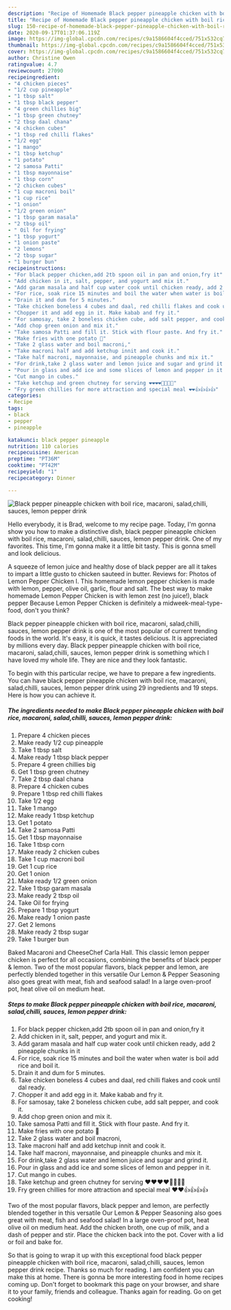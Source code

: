 ```yaml
---
description: "Recipe of Homemade Black pepper pineapple chicken with boil rice, macaroni, salad,chilli, sauces, lemon pepper drink"
title: "Recipe of Homemade Black pepper pineapple chicken with boil rice, macaroni, salad,chilli, sauces, lemon pepper drink"
slug: 150-recipe-of-homemade-black-pepper-pineapple-chicken-with-boil-rice-macaroni-salad-chilli-sauces-lemon-pepper-drink
date: 2020-09-17T01:37:06.119Z
image: https://img-global.cpcdn.com/recipes/c9a1586604f4cced/751x532cq70/black-pepper-pineapple-chicken-with-boil-rice-macaroni-saladchilli-sauces-lemon-pepper-drink-recipe-main-photo.jpg
thumbnail: https://img-global.cpcdn.com/recipes/c9a1586604f4cced/751x532cq70/black-pepper-pineapple-chicken-with-boil-rice-macaroni-saladchilli-sauces-lemon-pepper-drink-recipe-main-photo.jpg
cover: https://img-global.cpcdn.com/recipes/c9a1586604f4cced/751x532cq70/black-pepper-pineapple-chicken-with-boil-rice-macaroni-saladchilli-sauces-lemon-pepper-drink-recipe-main-photo.jpg
author: Christine Owen
ratingvalue: 4.7
reviewcount: 27090
recipeingredient:
- "4 chicken pieces"
- "1/2 cup pineapple"
- "1 tbsp salt"
- "1 tbsp black pepper"
- "4 green chillies big"
- "1 tbsp green chutney"
- "2 tbsp daal chana"
- "4 chicken cubes"
- "1 tbsp red chilli flakes"
- "1/2 egg"
- "1 mango"
- "1 tbsp ketchup"
- "1 potato"
- "2 samosa Patti"
- "1 tbsp mayonnaise"
- "1 tbsp corn"
- "2 chicken cubes"
- "1 cup macroni boil"
- "1 cup rice"
- "1 onion"
- "1/2 green onion"
- "1 tbsp garam masala"
- "2 tbsp oil"
- " Oil for frying"
- "1 tbsp yogurt"
- "1 onion paste"
- "2 lemons"
- "2 tbsp sugar"
- "1 burger bun"
recipeinstructions:
- "For black pepper chicken,add 2tb spoon oil in pan and onion,fry it"
- "Add chicken in it, salt, pepper, and yogurt and mix it."
- "Add garam masala and half cup water cook until chicken ready, add 2 pineapple chunks in it"
- "For rice, soak rice 15 minutes and boil the water when water is boil add rice and boil it."
- "Drain it and dum for 5 minutes."
- "Take chicken boneless 4 cubes and daal, red chilli flakes and cook until dal ready."
- "Chopper it and add egg in it. Make kabab and fry it."
- "For samosay, take 2 boneless chicken cube, add salt pepper, and cook it."
- "Add chop green onion and mix it."
- "Take samosa Patti and fill it. Stick with flour paste. And fry it."
- "Make fries with one potato 🥔"
- "Take 2 glass water and boil macroni,"
- "Take macroni half and add ketchup innit and cook it."
- "Take half macroni, mayonnaise, and pineapple chunks and mix it."
- "For drink,take 2 glass water and lemon juice and sugar and grind it."
- "Pour in glass and add ice and some slices of lemon and pepper in it."
- "Cut mango in cubes."
- "Take ketchup and green chutney for serving ❤️❤️❤️❤️🎀🎀🎀🎀"
- "Fry green chillies for more attraction and special meal ❤️❤️👍👍👍👍"
categories:
- Recipe
tags:
- black
- pepper
- pineapple

katakunci: black pepper pineapple 
nutrition: 110 calories
recipecuisine: American
preptime: "PT36M"
cooktime: "PT42M"
recipeyield: "1"
recipecategory: Dinner

---
```



![Black pepper pineapple chicken with boil rice, macaroni, salad,chilli, sauces, lemon pepper drink](https://img-global.cpcdn.com/recipes/c9a1586604f4cced/751x532cq70/black-pepper-pineapple-chicken-with-boil-rice-macaroni-saladchilli-sauces-lemon-pepper-drink-recipe-main-photo.jpg)

Hello everybody, it is Brad, welcome to my recipe page. Today, I'm gonna show you how to make a distinctive dish, black pepper pineapple chicken with boil rice, macaroni, salad,chilli, sauces, lemon pepper drink. One of my favorites. This time, I'm gonna make it a little bit tasty. This is gonna smell and look delicious.

A squeeze of lemon juice and healthy dose of black pepper are all it takes to impart a little gusto to chicken sauteed in butter. Reviews for: Photos of Lemon Pepper Chicken I. This homemade lemon pepper chicken is made with lemon, pepper, olive oil, garlic, flour and salt. The best way to make homemade Lemon Pepper Chicken is with lemon zest (no juice!), black pepper Because Lemon Pepper Chicken is definitely a midweek-meal-type-food, don&#39;t you think?

Black pepper pineapple chicken with boil rice, macaroni, salad,chilli, sauces, lemon pepper drink is one of the most popular of current trending foods in the world. It's easy, it is quick, it tastes delicious. It is appreciated by millions every day. Black pepper pineapple chicken with boil rice, macaroni, salad,chilli, sauces, lemon pepper drink is something which I have loved my whole life. They are nice and they look fantastic.


To begin with this particular recipe, we have to prepare a few ingredients. You can have black pepper pineapple chicken with boil rice, macaroni, salad,chilli, sauces, lemon pepper drink using 29 ingredients and 19 steps. Here is how you can achieve it.

<!--inarticleads1-->

##### The ingredients needed to make Black pepper pineapple chicken with boil rice, macaroni, salad,chilli, sauces, lemon pepper drink:

1. Prepare 4 chicken pieces
1. Make ready 1/2 cup pineapple
1. Take 1 tbsp salt
1. Make ready 1 tbsp black pepper
1. Prepare 4 green chillies big
1. Get 1 tbsp green chutney
1. Take 2 tbsp daal chana
1. Prepare 4 chicken cubes
1. Prepare 1 tbsp red chilli flakes
1. Take 1/2 egg
1. Take 1 mango
1. Make ready 1 tbsp ketchup
1. Get 1 potato
1. Take 2 samosa Patti
1. Get 1 tbsp mayonnaise
1. Take 1 tbsp corn
1. Make ready 2 chicken cubes
1. Take 1 cup macroni boil
1. Get 1 cup rice
1. Get 1 onion
1. Make ready 1/2 green onion
1. Take 1 tbsp garam masala
1. Make ready 2 tbsp oil
1. Take  Oil for frying
1. Prepare 1 tbsp yogurt
1. Make ready 1 onion paste
1. Get 2 lemons
1. Make ready 2 tbsp sugar
1. Take 1 burger bun


Baked Macaroni and CheeseChef Carla Hall. This classic lemon pepper chicken is perfect for all occasions, combining the benefits of black pepper &amp; lemon. Two of the most popular flavors, black pepper and lemon, are perfectly blended together in this versatile Our Lemon &amp; Pepper Seasoning also goes great with meat, fish and seafood salad! In a large oven-proof pot, heat olive oil on medium heat. 

<!--inarticleads2-->

##### Steps to make Black pepper pineapple chicken with boil rice, macaroni, salad,chilli, sauces, lemon pepper drink:

1. For black pepper chicken,add 2tb spoon oil in pan and onion,fry it
1. Add chicken in it, salt, pepper, and yogurt and mix it.
1. Add garam masala and half cup water cook until chicken ready, add 2 pineapple chunks in it
1. For rice, soak rice 15 minutes and boil the water when water is boil add rice and boil it.
1. Drain it and dum for 5 minutes.
1. Take chicken boneless 4 cubes and daal, red chilli flakes and cook until dal ready.
1. Chopper it and add egg in it. Make kabab and fry it.
1. For samosay, take 2 boneless chicken cube, add salt pepper, and cook it.
1. Add chop green onion and mix it.
1. Take samosa Patti and fill it. Stick with flour paste. And fry it.
1. Make fries with one potato 🥔
1. Take 2 glass water and boil macroni,
1. Take macroni half and add ketchup innit and cook it.
1. Take half macroni, mayonnaise, and pineapple chunks and mix it.
1. For drink,take 2 glass water and lemon juice and sugar and grind it.
1. Pour in glass and add ice and some slices of lemon and pepper in it.
1. Cut mango in cubes.
1. Take ketchup and green chutney for serving ❤️❤️❤️❤️🎀🎀🎀🎀
1. Fry green chillies for more attraction and special meal ❤️❤️👍👍👍👍


Two of the most popular flavors, black pepper and lemon, are perfectly blended together in this versatile Our Lemon &amp; Pepper Seasoning also goes great with meat, fish and seafood salad! In a large oven-proof pot, heat olive oil on medium heat. Add the chicken broth, one cup of milk, and a dash of pepper and stir. Place the chicken back into the pot. Cover with a lid or foil and bake for. 

So that is going to wrap it up with this exceptional food black pepper pineapple chicken with boil rice, macaroni, salad,chilli, sauces, lemon pepper drink recipe. Thanks so much for reading. I am confident you can make this at home. There is gonna be more interesting food in home recipes coming up. Don't forget to bookmark this page on your browser, and share it to your family, friends and colleague. Thanks again for reading. Go on get cooking!
